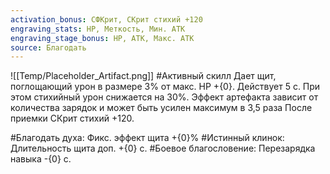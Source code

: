 ```yaml
---
activation_bonus: СФКрит, СКрит стихий +120
engraving_stats: HP, Меткость, Мин. АТК
engraving_stage_bonus: HP, АТК, Макс. АТК
source: Благодать
---
```

![[Temp/Placeholder_Artifact.png]]
#Активный скилл
Дает щит, поглощающий урон в размере 3% от макс. HP +{0}. Действует 5 с. При этом стихийный урон снижается на 30%.
Эффект артефакта зависит от количества зарядок и может быть усилен максимум в 3,5 раза
После приемки СКрит стихий +120.

#Благодать духа: 
Фикс. эффект щита +{0}%
#Истинный клинок: 
Длительность щита доп. +{0} с.
#Боевое благословение: 
Перезарядка навыка -{0} с.
